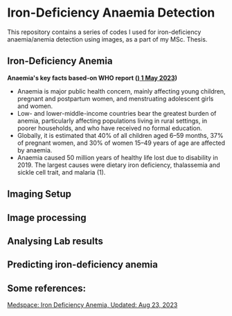 # Iron-Deficiency Anaemia Detection
This repository contains a series of codes I used for iron-deficiency anaemia/anemia detection using images, as a part of my MSc. Thesis.

## Iron-Deficiency Anemia

**Anaemia's key facts based-on WHO report (<a href="ttps://www.who.int/news-room/fact-sheets/detail/anaemia">) 1 May 2023</a>)**

* Anaemia is major public health concern, mainly affecting young children, pregnant and postpartum women, and menstruating adolescent girls and women.
* Low- and lower-middle-income countries bear the greatest burden of anemia, particularly affecting populations living in rural settings, in poorer households, and who have received no formal education.
* Globally, it is estimated that 40% of all children aged 6–59 months, 37% of pregnant women, and 30% of women 15–49 years of age are affected by anaemia.
* Anaemia caused 50 million years of healthy life lost due to disability in 2019. The largest causes were dietary iron deficiency, thalassemia and sickle cell trait, and malaria (1).

## Imaging Setup

## Image processing


## Analysing Lab results


## Predicting iron-deficiency anemia




## Some references:
<a href="https://emedicine.medscape.com/article/202333-overview"> Medspace: Iron Deficiency Anemia, Updated: Aug 23, 2023 </a>   
